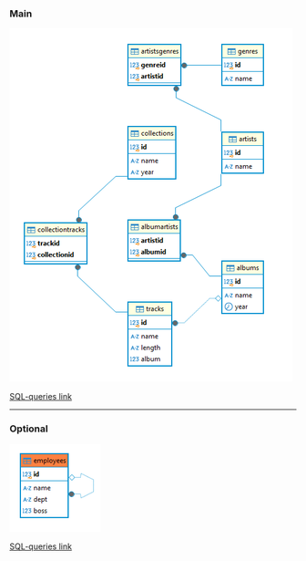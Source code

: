 ### Main

![db-image](cap1.PNG)

[SQL-queries link](dbcreation_hw2.sql)

---
### Optional

![db-image](cap2.PNG)

[SQL-queries link](dbcreation_hw2.sql)
